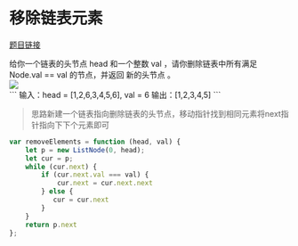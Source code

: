 # 移除链表元素
<a href="https://leetcode-cn.com/problems/remove-linked-list-elements/" target="_blank">题目链接</a>

<div>给你一个链表的头节点 head 和一个整数 val ，请你删除链表中所有满足 Node.val == val 的节点，并返回 新的头节点 。</div>
<div><img src="https://assets.leetcode.com/uploads/2021/03/06/removelinked-list.jpg"/></div>
```
输入：head = [1,2,6,3,4,5,6], val = 6
输出：[1,2,3,4,5]
```

>思路新建一个链表指向删除链表的头节点，移动指针找到相同元素将next指针指向下下个元素即可

```js
var removeElements = function (head, val) {
    let p = new ListNode(0, head);
    let cur = p;
    while (cur.next) {
        if (cur.next.val === val) {
            cur.next = cur.next.next
        } else {
           cur = cur.next
        }
    }
    return p.next
};
```